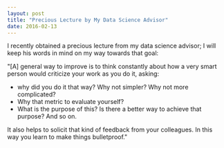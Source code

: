 ```yaml
---
layout: post
title: "Precious Lecture by My Data Science Advisor"
date: 2016-02-13
---
```


I recently obtained a precious lecture from my data science advisor; I will keep his words in mind on my way towards that goal:

"[A] general way to improve is to think constantly about how a very smart person would criticize your work as you do it, asking: 

- why did you do it that way? Why not simpler? Why not more complicated? 
- Why that metric to evaluate yourself? 
- What is the purpose of this? Is there a better way to achieve that purpose? And so on. 

It also helps to solicit that kind of feedback from your colleagues. In this way you learn to make things bulletproof."

